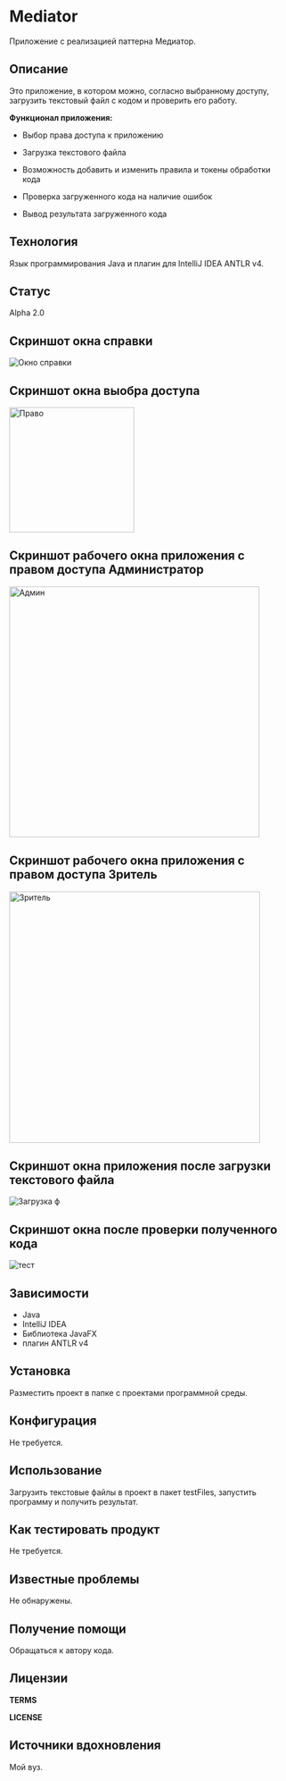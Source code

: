 # Mediator

Приложение с реализацией паттерна Медиатор.

**Описание**
---
Это приложение, в котором можно, согласно выбранному доступу, загрузить текстовый файл с кодом и проверить его работу.

**Функционал приложения:**

- Выбор права доступа к приложению

- Загрузка текстового файла

- Возможность добавить и изменить правила и токены обработки кода

- Проверка загруженного кода на наличие ошибок

- Вывод результата загруженного кода

**Технология**
---
Язык программирования Java и плагин для IntelliJ IDEA ANTLR v4.

**Статус**
---
Alpha 2.0

Скриншот окна справки
---
![Окно справки](https://user-images.githubusercontent.com/85519603/138089085-260ab6cd-3a91-4994-bdb7-fc51b5e074a8.PNG)

Скриншот окна выобра доступа
---
<img width="224" alt="Право" src="https://user-images.githubusercontent.com/85519603/140770026-b1aaaf0f-3a78-4a2d-9f9e-10e60b7b9761.PNG">

Скриншот рабочего окна приложения с правом доступа Администратор
---
<img width="449" alt="Админ" src="https://user-images.githubusercontent.com/85519603/140770256-039633a0-a16d-4cfd-b399-ea3e76ba466d.PNG">


Скриншот рабочего окна приложения с правом доступа Зритель
---
<img width="450" alt="Зритель" src="https://user-images.githubusercontent.com/85519603/140770336-6b470c66-52d9-417e-85a5-dfc5cc397cbf.PNG">


Скриншот окна приложения после загрузки текстового файла
---
![Загрузка ф](https://user-images.githubusercontent.com/85519603/138089200-59a3392a-76f3-4bb2-bd11-b5c1e9b6a7d5.PNG)


Скриншот окна после проверки полученного кода
---
![тест](https://user-images.githubusercontent.com/85519603/138089254-93dafb51-ca6d-41c5-958c-43bcdf7a76e0.PNG)


**Зависимости**
---
- Java
- IntelliJ IDEA
- Библиотека JavaFX
- плагин ANTLR v4

**Установка**
---
Разместить проект в папке с проектами программной среды.

**Конфигурация**
---
Не требуется.

**Использование**
---
Загрузить текстовые файлы в проект в пакет testFiles, запустить программу и получить результат.

**Как тестировать продукт**
---
Не требуется.

**Известные проблемы**
---
Не обнаружены.

**Получение помощи**
---
Обращаться к автору кода.

**Лицензии**
---
**TERMS**

**LICENSE**

**Источники вдохновления**
---
Мой вуз.
